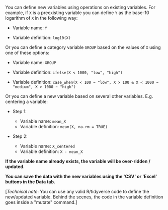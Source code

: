 You can define new variables using operations on existing variables. For example, if `X` is a preexisting variable you can define `Y` as the base-10 logarithm of `X` in the following way:
  
- Variable name: `Y`
 
- Variable definition: `log10(X)`

Or you can define a category variable `GROUP` based on the values of `X` using one of these options:

- Variable name: `GROUP`

- Variable definition: `ifelse(X < 1000, "low", "high")`

- Variable definition: `case_when(X < 100 ~ "low", X > 100 & X < 1000 ~ "medium", X > 1000 ~ "high")`

Or you can define a new variable based on several other variables. E.g. centering a variable:

- Step 1:

  - Variable name: `mean_X`
  - Variable definition: `mean(X, na.rm = TRUE)`

- Step 2:
  - Variable name: `X_centered`
  - Variable definition: `X - mean_X`

**If the variable name already exists, the variable will be over-ridden / updated.**

**You can save the data with the new variables using the 'CSV' or 'Excel' buttons in the Data tab.**

[*Technical note*: You can use any valid R/tidyverse code to define the new/updated variable. Behind the scenes, the code in the variable definition goes inside a "mutate" command.]
